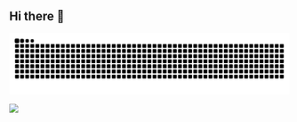 ## Hi there 👋

<!--
**youngleetw/youngleetw** is a ✨ _special_ ✨ repository because its `README.md` (this file) appears on your GitHub profile.

Here are some ideas to get you started:

- 🔭 I’m currently working on ...
- 🌱 I’m currently learning ...
- 👯 I’m looking to collaborate on ...
- 🤔 I’m looking for help with ...
- 💬 Ask me about ...
- 📫 How to reach me: ...
- 😄 Pronouns: ...
- ⚡ Fun fact: ...
-->

![](https://github.com/youngleetw/youngleetw/blob/output/github-contribution-grid-snake.svg)

![](https://komarev.com/ghpvc/?username=youngleetw&color=9FC2CC&style=flat&label=+Profile+Views+👀+)
